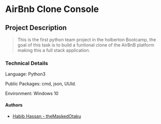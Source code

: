 # AirBnb Clone Console

## Project Description

>This is the first python team project in the holberton Bootcamp, the goal of this task is to build a funtional clone of the AirBnB platform making this a full stack application.

### Technical Details

Language: Python3

Public Packages: cmd, json, UUId.

Environment: Windows 10

#### Authors

* [Habib Hassan - theMaskedOtaku](https://github.com/Funkycodes)

